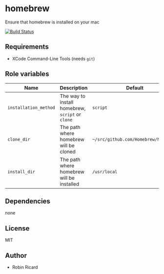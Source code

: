 homebrew
========

Ensure that homebrew is installed on your mac

[![Build Status](https://travis-ci.org/osxc/homebrew.svg)](https://travis-ci.org/osxc/homebrew/)

## Requirements

- XCode Command-Line Tools (needs `git`)

## Role variables

| Name                  | Description                                      | Default            |
|-----------------------|--------------------------------------------------|--------------------|
| `installation_method` | The way to install homebrew, `script` or `clone` | `script`           |
| `clone_dir`           | The path where homebrew will be cloned           | `~/src/github.com/Homebrew/homebrew` |
| `install_dir`         | The path where homebrew will be installed        | `/usr/local`       |

## Dependencies

none

## License

MIT

## Author

- Robin Ricard
